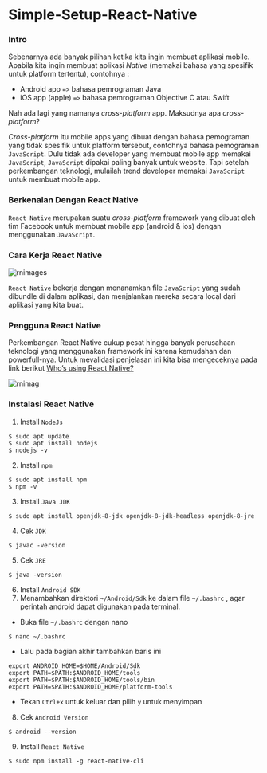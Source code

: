 # Simple-Setup-React-Native
### Intro
Sebenarnya ada banyak pilihan ketika kita ingin membuat aplikasi mobile. Apabila kita ingin membuat aplikasi _Native_ (memakai bahasa yang spesifik untuk platform tertentu), contohnya :

- Android app `=>` bahasa pemrograman Java
- iOS app (apple) `=>` bahasa pemrograman Objective C atau Swift

Nah ada lagi yang namanya _cross-platform_ app. Maksudnya apa _cross-platform_? 

_Cross-platform_ itu mobile apps yang dibuat dengan bahasa pemograman yang tidak spesifik untuk platform tersebut, contohnya bahasa pemograman `JavaScript`. Dulu tidak ada developer yang membuat mobile app memakai `JavaScript`, `JavaScript` dipakai paling banyak untuk website. Tapi setelah perkembangan teknologi, mulailah trend developer memakai `JavaScript` untuk membuat mobile app.

### Berkenalan Dengan React Native
`React Native` merupakan suatu _cross-platform_ framework yang dibuat oleh tim Facebook untuk membuat mobile app (android & ios) dengan menggunakan `JavaScript`.

### Cara Kerja React Native

![rnimages](https://4.bp.blogspot.com/-5iur24ylJbk/WuVaJ2QaqNI/AAAAAAAABUY/gMqpj1WcwMkDt8LfVhQMplJP0mMvgRbYwCLcBGAs/s1600/cara%2Bkerja%2Breact-native.jpeg)


`React Native` bekerja dengan menanamkan file `JavaScript` yang sudah dibundle di dalam aplikasi, dan menjalankan mereka secara local dari aplikasi yang kita buat.
### Pengguna React Native
Perkembangan React Native cukup pesat hingga banyak perusahaan teknologi yang menggunakan framework ini karena kemudahan dan powerfull-nya. Untuk mevalidasi penjelasan ini kita bisa mengeceknya pada link berikut [Who’s using React Native?](https://facebook.github.io/react-native/showcase.html)


![rnimag](https://1.bp.blogspot.com/-33yKrWwGvFM/WuVZeUt24GI/AAAAAAAABUQ/Ds-9uBdP3i0GzNBJccsRu9WyNBR6H6ktACLcBGAs/s1600/penjelasan%2Breact%2Bnative.png)

### Instalasi React Native
1. Install `NodeJs`
```
$ sudo apt update
$ sudo apt install nodejs
$ nodejs -v
```
2. Install `npm`
```
$ sudo apt install npm
$ npm -v
```
3. Install `Java JDK `
```
$ sudo apt install openjdk-8-jdk openjdk-8-jdk-headless openjdk-8-jre
```
4. Cek `JDK`
```
$ javac -version
```
5. Cek `JRE`
```
$ java -version
```
6. Install `Android SDK`
7. Menambahkan direktori `~/Android/Sdk` ke dalam file `~/.bashrc` , agar perintah android dapat digunakan pada terminal.
- Buka file `~/.bashrc` dengan nano
```
$ nano ~/.bashrc
```
- Lalu pada bagian akhir tambahkan baris ini
```
export ANDROID_HOME=$HOME/Android/Sdk
export PATH=$PATH:$ANDROID_HOME/tools
export PATH=$PATH:$ANDROID_HOME/tools/bin
export PATH=$PATH:$ANDROID_HOME/platform-tools
```
- Tekan `Ctrl+x` untuk keluar dan pilih `y` untuk menyimpan
8. Cek `Android Version`
```
$ android --version
```
9. Install `React Native`
```
$ sudo npm install -g react-native-cli
```

